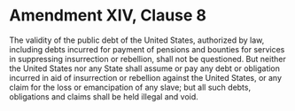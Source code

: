 # Amendment XIV, Clause 8

The validity of the public debt of the United States, authorized by law,
including debts incurred for payment of pensions and bounties for services
in suppressing insurrection or rebellion, shall not be questioned. But
neither the United States nor any State shall assume or pay any debt or
obligation incurred in aid of insurrection or rebellion against the United
States, or any claim for the loss or emancipation of any slave; but all
such debts, obligations and claims shall be held illegal and void.
